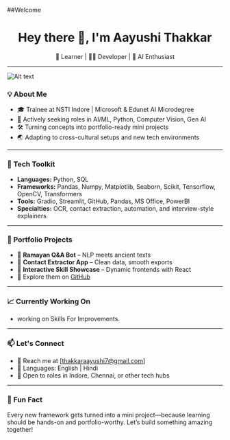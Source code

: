 ##Welcome
<h1 align="center">Hey there 👋, I'm Aayushi Thakkar</h1>

<p align="center">
🌱 Learner | 👩‍💻 Developer | 🤖 AI Enthusiast
</p>

---
![Alt text](https://user-images.githubusercontent.com/74038190/213760705-0d5bf320-4f43-4352-b74b-0889ae726bf7.gif)

### 💡 About Me

- 🎓 Trainee at NSTI Indore | Microsoft & Edunet AI Microdegree  
- 💼 Actively seeking roles in AI/ML, Python, Computer Vision, Gen AI  
- 🛠 Turning concepts into portfolio-ready mini projects  
- 🌏 Adapting to cross-cultural setups and new tech environments

---

### 🚀 Tech Toolkit

- **Languages:** Python, SQL  
- **Frameworks:**  Pandas, Numpy, Matplotlib, Seaborn, Scikit, Tensorflow, OpenCV, Transformers 
- **Tools:** Gradio, Streamlit, GitHub, Pandas, MS Office, PowerBI 
- **Specialties:** OCR, contact extraction, automation, and interview-style explainers

---

### 📂 Portfolio Projects

- 🧠 **Ramayan Q&A Bot** – NLP meets ancient texts  
- 📄 **Contact Extractor App** – Clean data, smooth exports  
- 🎨 **Interactive Skill Showcase** – Dynamic frontends with React  
- 🔗 Explore them on [GitHub](https://github.com/aayushithakkar3042003) 

---

### 📈 Currently Working On

- working on Skills For Improvements.

---

### 📫 Let's Connect

- 💌 Reach me at [thakkaraayushi7@gmail.com]  
- 💬 Languages: English | Hindi  
- 🤝 Open to roles in Indore, Chennai, or other tech hubs

---

### 🧠 Fun Fact

Every new framework gets turned into a mini project—because learning should be hands-on and portfolio-worthy. Let’s build something amazing together!


<!--
**aayushithakkar3042003/aayushithakkar3042003** is a ✨ _special_ ✨ repository because its `README.md` (this file) appears on your GitHub profile.

Here are some ideas to get you started:

- 🔭 I’m currently working on ...
- 🌱 I’m currently learning ...
- 👯 I’m looking to collaborate on ...
- 🤔 I’m looking for help with ...
- 💬 Ask me about ...
- 📫 How to reach me: ...
- 😄 Pronouns: ...
- ⚡ Fun fact: ...
-->
